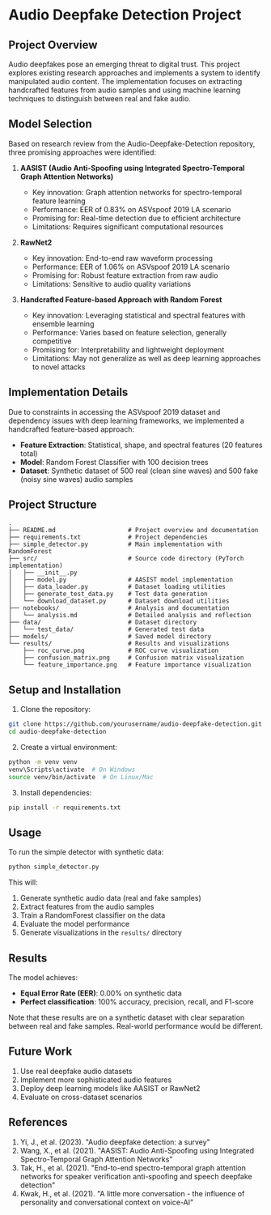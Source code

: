 # Audio Deepfake Detection Project
## Project Overview
Audio deepfakes pose an emerging threat to digital trust. This project explores existing research approaches and implements a system to identify manipulated audio content. The implementation focuses on extracting handcrafted features from audio samples and using machine learning techniques to distinguish between real and fake audio.

## Model Selection 

Based on research review from the Audio-Deepfake-Detection repository, three promising approaches were identified:

1. **AASIST (Audio Anti-Spoofing using Integrated Spectro-Temporal Graph Attention Networks)**
   - Key innovation: Graph attention networks for spectro-temporal feature learning
   - Performance: EER of 0.83% on ASVspoof 2019 LA scenario
   - Promising for: Real-time detection due to efficient architecture
   - Limitations: Requires significant computational resources

2. **RawNet2**
   - Key innovation: End-to-end raw waveform processing
   - Performance: EER of 1.06% on ASVspoof 2019 LA scenario
   - Promising for: Robust feature extraction from raw audio
   - Limitations: Sensitive to audio quality variations

3. **Handcrafted Feature-based Approach with Random Forest**
   - Key innovation: Leveraging statistical and spectral features with ensemble learning
   - Performance: Varies based on feature selection, generally competitive
   - Promising for: Interpretability and lightweight deployment
   - Limitations: May not generalize as well as deep learning approaches to novel attacks

## Implementation Details

Due to constraints in accessing the ASVspoof 2019 dataset and dependency issues with deep learning frameworks, we implemented a handcrafted feature-based approach:

- **Feature Extraction**: Statistical, shape, and spectral features (20 features total)
- **Model**: Random Forest Classifier with 100 decision trees
- **Dataset**: Synthetic dataset of 500 real (clean sine waves) and 500 fake (noisy sine waves) audio samples

## Project Structure

```
.
├── README.md                    # Project overview and documentation
├── requirements.txt             # Project dependencies
├── simple_detector.py           # Main implementation with RandomForest
├── src/                         # Source code directory (PyTorch implementation)
│   ├── __init__.py
│   ├── model.py                 # AASIST model implementation
│   ├── data_loader.py           # Dataset loading utilities
│   ├── generate_test_data.py    # Test data generation
│   └── download_dataset.py      # Dataset download utilities
├── notebooks/                   # Analysis and documentation
│   └── analysis.md              # Detailed analysis and reflection
├── data/                        # Dataset directory
│   └── test_data/               # Generated test data
├── models/                      # Saved model directory
└── results/                     # Results and visualizations
    ├── roc_curve.png            # ROC curve visualization
    ├── confusion_matrix.png     # Confusion matrix visualization
    └── feature_importance.png   # Feature importance visualization
```

## Setup and Installation

1. Clone the repository:
```bash
git clone https://github.com/yourusername/audio-deepfake-detection.git
cd audio-deepfake-detection
```

2. Create a virtual environment:
```bash
python -m venv venv
venv\Scripts\activate  # On Windows
source venv/bin/activate  # On Linux/Mac
```

3. Install dependencies:
```bash
pip install -r requirements.txt
```

## Usage

To run the simple detector with synthetic data:

```bash
python simple_detector.py
```

This will:
1. Generate synthetic audio data (real and fake samples)
2. Extract features from the audio samples
3. Train a RandomForest classifier on the data
4. Evaluate the model performance
5. Generate visualizations in the `results/` directory

## Results

The model achieves:
- **Equal Error Rate (EER)**: 0.00% on synthetic data
- **Perfect classification**: 100% accuracy, precision, recall, and F1-score

Note that these results are on a synthetic dataset with clear separation between real and fake samples. Real-world performance would be different.

## Future Work

1. Use real deepfake audio datasets
2. Implement more sophisticated audio features
3. Deploy deep learning models like AASIST or RawNet2
4. Evaluate on cross-dataset scenarios

## References

1. Yi, J., et al. (2023). "Audio deepfake detection: a survey"
2. Wang, X., et al. (2021). "AASIST: Audio Anti-Spoofing using Integrated Spectro-Temporal Graph Attention Networks"
3. Tak, H., et al. (2021). "End-to-end spectro-temporal graph attention networks for speaker verification anti-spoofing and speech deepfake detection"
4. Kwak, H., et al. (2021). "A little more conversation - the influence of personality and conversational context on voice-AI" 
